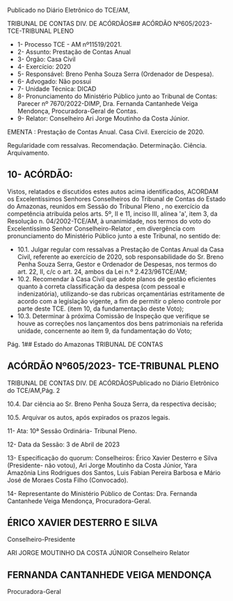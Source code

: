 Publicado  no  Diário  Eletrônico do TCE/AM,

TRIBUNAL DE CONTAS DIV. DE ACÓRDÃOS## ACÓRDÃO Nº605/2023- TCE-TRIBUNAL PLENO

- 1- Processo TCE - AM nº11519/2021.
- 2- Assunto: Prestação de Contas Anual
- 3- Órgão: Casa Civil
- 4- Exercício: 2020
- 5- Responsável: Breno Penha Souza Serra (Ordenador de Despesa).
- 6- Advogado: Não possui
- 7- Unidade Técnica: DICAD
- 8- Pronunciamento  do  Ministério  Público  junto  ao  Tribunal  de  Contas: Parecer  nº 7670/2022-DIMP, Dra. Fernanda Cantanhede Veiga Mendonça, Procuradora-Geral de Contas.
- 9- Relator: Conselheiro Ari Jorge Moutinho da Costa Júnior.

EMENTA :  Prestação  de  Contas  Anual.  Casa  Civil. Exercício de 2020.

Regularidade com ressalvas. Recomendação. Determinação. Ciência. Arquivamento.

## 10-  ACÓRDÃO:

Vistos, relatados e discutidos estes autos acima identificados, ACORDAM os Excelentíssimos Senhores Conselheiros do Tribunal de Contas do Estado do Amazonas, reunidos em Sessão do Tribunal Pleno , no exercício da competência atribuída pelos arts. 5º, II e 11, inciso III, alínea 'a', item 3, da Resolução n. 04/2002-TCE/AM, à unanimidade, nos termos do voto do Excelentíssimo Senhor Conselheiro-Relator , em divergência com pronunciamento do Ministério Público junto a este Tribunal, no sentido de:

- 10.1. Julgar regular com ressalvas a Prestação de Contas Anual da Casa Civil, referente ao exercício de 2020, sob responsabilidade do Sr. Breno Penha Souza Serra, Gestor e Ordenador de Despesas, nos termos do art. 22, II, c/c o art. 24, ambos da Lei n.º 2.423/96TCE/AM;
- 10.2. Recomendar à  Casa  Civil que  adote  planos  de  gestão  eficientes quanto à correta classificação da despesa (com pessoal e indenizatória), utilizando-se das rubricas orçamentárias estritamente de acordo com a legislação vigente, a fim de permitir o pleno controle por parte deste TCE. (item 10, da fundamentação deste Voto);
- 10.3. Determinar à  próxima Comissão de Inspeção que verifique se houve as  correções  nos  lançamentos  dos  bens  patrimoniais  na  referida unidade, concernente ao item 9, da fundamentação do Voto;

Pág. 1## Estado do Amazonas TRIBUNAL DE CONTAS

## ACÓRDÃO Nº605/2023- TCE-TRIBUNAL PLENO

TRIBUNAL DE CONTAS DIV. DE ACÓRDÃOSPublicado  no  Diário  Eletrônico do TCE/AM,Pág. 2

10.4. Dar ciência ao Sr. Breno Penha Souza Serra, da respectiva decisão;

10.5. Arquivar os autos, após expirados os prazos legais.

11-  Ata: 10ª Sessão Ordinária- Tribunal Pleno.

12-  Data da Sessão: 3 de Abril de 2023

13-  Especificação do quorum: Conselheiros: Érico Xavier Desterro e Silva (Presidente- não votou), Ari Jorge Moutinho da Costa Júnior, Yara Amazônia Lins Rodrigues dos Santos, Luis Fabian Pereira Barbosa e Mário José de Moraes Costa Filho (Convocado).

14-  Representante do Ministério Público de Contas: Dra. Fernanda Cantanhede Veiga Mendonça, Procuradora-Geral.

## ÉRICO XAVIER DESTERRO E SILVA

Conselheiro-Presidente

ARI JORGE MOUTINHO DA COSTA JÚNIOR Conselheiro Relator

## FERNANDA CANTANHEDE VEIGA MENDONÇA

Procuradora-Geral